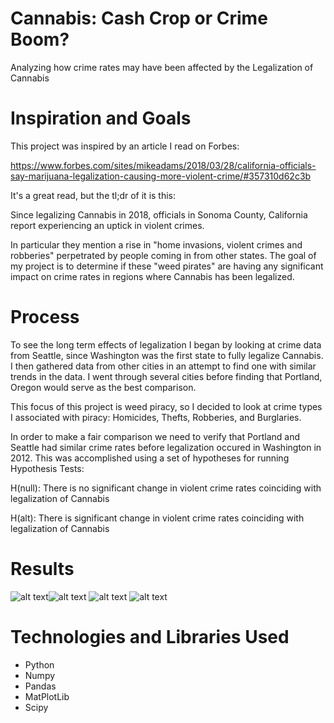 # Cannabis: Cash Crop or Crime Boom?

Analyzing how crime rates may have been affected by the Legalization of Cannabis

# Inspiration and Goals
This project was inspired by an article I read on Forbes:

https://www.forbes.com/sites/mikeadams/2018/03/28/california-officials-say-marijuana-legalization-causing-more-violent-crime/#357310d62c3b

It's a great read, but the tl;dr of it is this:

Since legalizing Cannabis in 2018, officials in Sonoma County, California report experiencing an uptick in violent crimes.  

In particular they mention a rise in "home invasions, violent crimes and robberies" perpetrated by people coming in from other states. The goal of my project is to determine if these "weed pirates" are having any significant impact on crime rates in regions where Cannabis has been legalized.

# Process
To see the long term effects of legalization I began by looking at crime data from Seattle, since Washington was the first state to fully legalize Cannabis.  I then gathered data from other cities in an attempt to find one with similar trends in the data.  I went through several cities before finding that Portland, Oregon would serve as the best comparison.

This focus of this project is weed piracy, so I decided to look at crime types I associated with piracy: Homicides, Thefts, Robberies, and Burglaries.

In order to make a fair comparison we need to verify that Portland and Seattle had similar crime rates before legalization occured in Washington in 2012.  This was accomplished using a set of hypotheses for running Hypothesis Tests:

H(null): There is no significant change in violent crime rates coinciding with legalization of Cannabis

H(alt): There is significant change in violent crime rates coinciding with legalization of Cannabis

# Results
   ![alt text](https://github.com/WhimsicalNose03/Final-Project/blob/master/plots/homicide_rates.png)![alt text](https://github.com/WhimsicalNose03/Final-Project/blob/master/plots/theft_rates.png)
![alt text](https://github.com/WhimsicalNose03/Final-Project/blob/master/plots/burglary_rates.png)
![alt text](https://github.com/WhimsicalNose03/Final-Project/blob/master/plots/robbery_rates.png)

# Technologies and Libraries Used
* Python
* Numpy
* Pandas
* MatPlotLib
* Scipy
